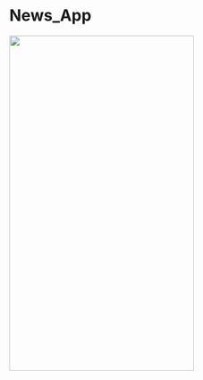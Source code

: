 # News_App

<a href="m1"><img src="https://user-images.githubusercontent.com/94074275/Screenshot_2022-06-22-15-03-07-36_f85c8a5b842e09dff77071c553e5936f" align="left" height="600" width="330" ></a>
